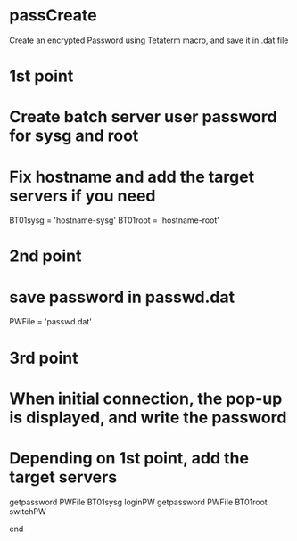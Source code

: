# passCreate
Create an encrypted Password using Tetaterm macro, and save it in .dat file

# 1st point
# Create batch server user password for sysg and root
# Fix hostname and add the target servers if you need
BT01sysg = 'hostname-sysg'
BT01root = 'hostname-root'

# 2nd point
# save password in passwd.dat
PWFile = 'passwd.dat'

# 3rd point
# When initial connection, the pop-up is displayed, and write the password
# Depending on 1st point, add the target servers
getpassword PWFile BT01sysg loginPW
getpassword PWFile BT01root switchPW

end
